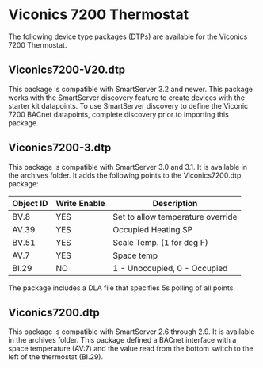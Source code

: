 # Viconics 7200 Thermostat
The following device type packages (DTPs) are available for the Viconics 7200 Thermostat.  

## Viconics7200-V20.dtp
This package is compatible with SmartServer 3.2 and newer.  This package works with the SmartServer discovery feature to create devices with the starter kit datapoints.  To use SmartServer discovery to define the Viconic 7200 BACnet datapoints, complete discovery prior to importing this package.

## Viconics7200-3.dtp
This package is compatible with SmartServer 3.0 and 3.1.  It is available in the archives folder.  It adds the following points to the Viconics7200.dtp package:

| Object ID | Write Enable | Description |
| --------- | ------------ | ----------- |
|BV.8       |YES           |Set to allow temperature override |
|AV.39      |YES           |Occupied Heating SP |
|BV.51      |YES           |Scale Temp. (1 for deg F)|
|AV.7       |YES           |Space temp |
|BI.29      |NO            |1 - Unoccupied, 0 - Occupied|

The package includes a DLA file that specifies 5s polling of all points.

## Viconics7200.dtp
This package is compatible with SmartServer 2.6 through 2.9.  It is available in the archives folder.  This package defined a BACnet interface with a space temperature (AV:7) and the value read from the bottom switch to the left of the thermostat (BI.29).
